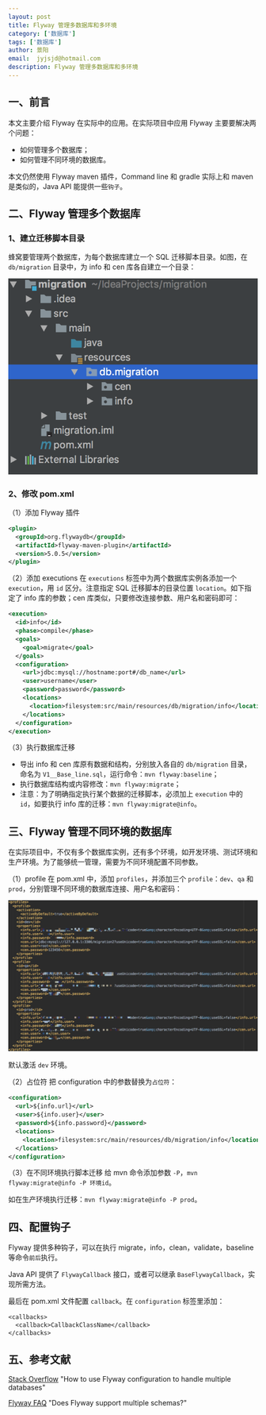 ```yaml
---
layout: post
title: Flyway 管理多数据库和多环境
category: ['数据库']
tags: ['数据库']
author: 景阳
email:  jyjsjd@hotmail.com
description: Flyway 管理多数据库和多环境
---
```


## 一、前言
本文主要介绍 Flyway 在实际中的应用。在实际项目中应用 Flyway 主要要解决两个问题：
* 如何管理多个数据库；
* 如何管理不同环境的数据库。

本文仍然使用 Flyway maven 插件，Command line 和 gradle 实际上和 maven 是类似的，Java API 能提供一些`钩子`。

## 二、Flyway 管理多个数据库

### 1、建立迁移脚本目录
蜂窝要管理两个数据库，为每个数据库建立一个 SQL 迁移脚本目录。如图，在 `db/migration` 目录中，为 info 和 cen 库各自建立一个目录：

![flyway_dir2.png](/assets/img/flyway_dir2.png)

### 2、修改 pom.xml

（1）添加 Flyway 插件
```xml
<plugin>
  <groupId>org.flywaydb</groupId>
  <artifactId>flyway-maven-plugin</artifactId>
  <version>5.0.5</version>
</plugin>
```

（2）添加 executions
在 `executions` 标签中为两个数据库实例各添加一个 `execution`，用 `id` 区分。注意指定 SQL 迁移脚本的目录位置 `location`。如下指定了 info 库的参数；cen 库类似，只要修改连接参数、用户名和密码即可：

```xml
<execution>
  <id>info</id>
  <phase>compile</phase>
  <goals>
    <goal>migrate</goal>
  </goals>
  <configuration>
    <url>jdbc:mysql://hostname:port#/db_name</url>
    <user>username</user>
    <password>password</password>
    <locations>
      <location>filesystem:src/main/resources/db/migration/info</location>
    </locations>
  </configuration>
</execution>
```

（3）执行数据库迁移
* 导出 info 和 cen 库原有数据和结构，分别放入各自的 `db/migration` 目录，命名为 `V1__Base_line.sql`，运行命令：`mvn flyway:baseline`；
* 执行数据库结构或内容修改：`mvn flyway:migrate`；
* 注意：为了明确指定执行某个数据的迁移脚本，必须加上 `execution` 中的 `id`，如要执行 info 库的迁移：`mvn flyway:migrate@info`。

## 三、Flyway 管理不同环境的数据库
在实际项目中，不仅有多个数据库实例，还有多个环境，如开发环境、测试环境和生产环境。为了能够统一管理，需要为不同环境配置不同参数。

（1）profile
在 pom.xml 中，添加 `profiles`，并添加三个 `profile`：`dev`、`qa` 和 `prod`，分别管理不同环境的数据库连接、用户名和密码：

![profile.png](/assets/img/profile.png)

默认激活 `dev` 环境。

（2）占位符
把 configuration 中的参数替换为`占位符`：

```xml
<configuration>
  <url>${info.url}</url>
  <user>${info.user}</user>
  <password>${info.password}</password>
  <locations>
    <location>filesystem:src/main/resources/db/migration/info</location>
  </locations>
</configuration>
```

（3）在不同环境执行脚本迁移
给 mvn 命令添加参数 `-P`，`mvn flyway:migrate@info -P 环境id`。

如在生产环境执行迁移：`mvn flyway:migrate@info -P prod`。

## 四、配置钩子
Flyway 提供多种钩子，可以在执行 migrate，info，clean，validate，baseline 等命令`前后`执行。

Java API 提供了 `FlywayCallback` 接口，或者可以继承 `BaseFlywayCallback`，实现所需方法。

最后在 pom.xml 文件配置 `callback`。在 `configuration` 标签里添加：
```
<callbacks>
  <callback>CallbackClassName</callback>
</callbacks>
```

## 五、参考文献
[Stack Overflow](https://stackoverflow.com/questions/23545657/how-to-use-flyway-configuration-to-handle-multiple-databases) "How to use Flyway configuration to handle multiple databases"

[Flyway FAQ](https://flywaydb.org/documentation/faq#multiple-schemas) "Does Flyway support multiple schemas?"
